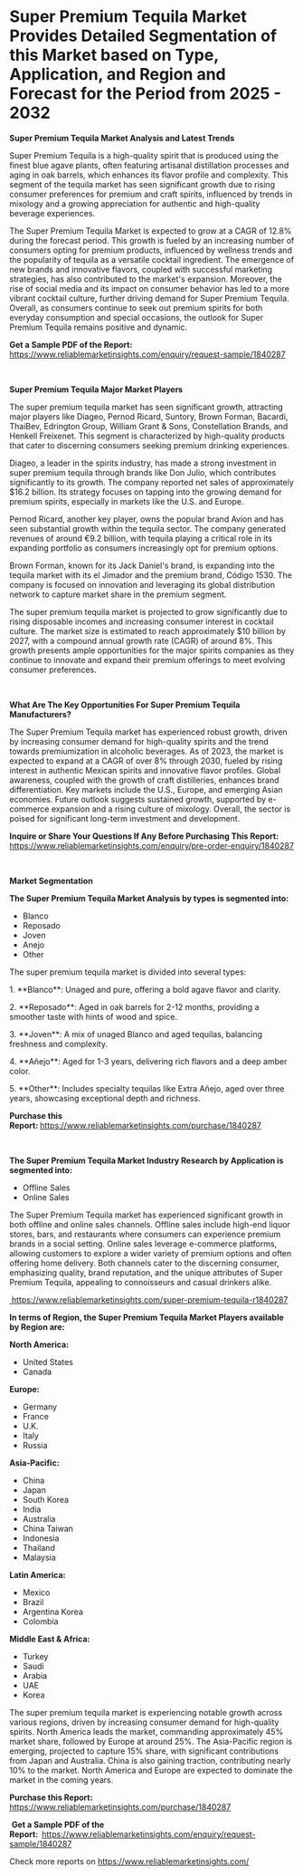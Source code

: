 <p><h1>Super Premium Tequila Market Provides Detailed Segmentation of this Market based on Type, Application, and Region and Forecast for the Period from 2025 - 2032</h1></p><p><strong>Super Premium Tequila Market Analysis and Latest Trends</strong></p>
<p><p>Super Premium Tequila is a high-quality spirit that is produced using the finest blue agave plants, often featuring artisanal distillation processes and aging in oak barrels, which enhances its flavor profile and complexity. This segment of the tequila market has seen significant growth due to rising consumer preferences for premium and craft spirits, influenced by trends in mixology and a growing appreciation for authentic and high-quality beverage experiences.</p><p>The Super Premium Tequila Market is expected to grow at a CAGR of 12.8% during the forecast period. This growth is fueled by an increasing number of consumers opting for premium products, influenced by wellness trends and the popularity of tequila as a versatile cocktail ingredient. The emergence of new brands and innovative flavors, coupled with successful marketing strategies, has also contributed to the market's expansion. Moreover, the rise of social media and its impact on consumer behavior has led to a more vibrant cocktail culture, further driving demand for Super Premium Tequila. Overall, as consumers continue to seek out premium spirits for both everyday consumption and special occasions, the outlook for Super Premium Tequila remains positive and dynamic.</p></p>
<p><strong>Get a Sample PDF of the Report:&nbsp;</strong> <a href="https://www.reliablemarketinsights.com/enquiry/request-sample/1840287?utm_campaign=1887&utm_medium=2&utm_source=Github&utm_content=ia&utm_term=09022025&utm_id=super-premium-tequila">https://www.reliablemarketinsights.com/enquiry/request-sample/1840287</a></p>
<p>&nbsp;</p>
<p><strong>Super Premium Tequila Major Market Players</strong></p>
<p><p>The super premium tequila market has seen significant growth, attracting major players like Diageo, Pernod Ricard, Suntory, Brown Forman, Bacardi, ThaiBev, Edrington Group, William Grant & Sons, Constellation Brands, and Henkell Freixenet. This segment is characterized by high-quality products that cater to discerning consumers seeking premium drinking experiences.</p><p>Diageo, a leader in the spirits industry, has made a strong investment in super premium tequila through brands like Don Julio, which contributes significantly to its growth. The company reported net sales of approximately $16.2 billion. Its strategy focuses on tapping into the growing demand for premium spirits, especially in markets like the U.S. and Europe.</p><p>Pernod Ricard, another key player, owns the popular brand Avion and has seen substantial growth within the tequila sector. The company generated revenues of around €9.2 billion, with tequila playing a critical role in its expanding portfolio as consumers increasingly opt for premium options.</p><p>Brown Forman, known for its Jack Daniel's brand, is expanding into the tequila market with its el Jimador and the premium brand, Código 1530. The company is focused on innovation and leveraging its global distribution network to capture market share in the premium segment.</p><p>The super premium tequila market is projected to grow significantly due to rising disposable incomes and increasing consumer interest in cocktail culture. The market size is estimated to reach approximately $10 billion by 2027, with a compound annual growth rate (CAGR) of around 8%. This growth presents ample opportunities for the major spirits companies as they continue to innovate and expand their premium offerings to meet evolving consumer preferences.</p></p>
<p>&nbsp;</p>
<p><strong>What Are The Key Opportunities For Super Premium Tequila Manufacturers?</strong></p>
<p><p>The Super Premium Tequila market has experienced robust growth, driven by increasing consumer demand for high-quality spirits and the trend towards premiumization in alcoholic beverages. As of 2023, the market is expected to expand at a CAGR of over 8% through 2030, fueled by rising interest in authentic Mexican spirits and innovative flavor profiles. Global awareness, coupled with the growth of craft distilleries, enhances brand differentiation. Key markets include the U.S., Europe, and emerging Asian economies. Future outlook suggests sustained growth, supported by e-commerce expansion and a rising culture of mixology. Overall, the sector is poised for significant long-term investment and development.</p></p>
<p><strong>Inquire or Share Your Questions If Any Before Purchasing This Report:</strong> <a href="https://www.reliablemarketinsights.com/enquiry/pre-order-enquiry/1840287?utm_campaign=1887&utm_medium=2&utm_source=Github&utm_content=ia&utm_term=09022025&utm_id=super-premium-tequila">https://www.reliablemarketinsights.com/enquiry/pre-order-enquiry/1840287</a></p>
<p>&nbsp;</p>
<p><strong>Market Segmentation</strong></p>
<p><strong>The Super Premium Tequila Market Analysis by types is segmented into:</strong></p>
<p><ul><li>Blanco</li><li>Reposado</li><li>Joven</li><li>Anejo</li><li>Other</li></ul></p>
<p><p>The super premium tequila market is divided into several types: </p><p>1. **Blanco**: Unaged and pure, offering a bold agave flavor and clarity.</p><p>2. **Reposado**: Aged in oak barrels for 2-12 months, providing a smoother taste with hints of wood and spice.</p><p>3. **Joven**: A mix of unaged Blanco and aged tequilas, balancing freshness and complexity.</p><p>4. **Añejo**: Aged for 1-3 years, delivering rich flavors and a deep amber color.</p><p>5. **Other**: Includes specialty tequilas like Extra Añejo, aged over three years, showcasing exceptional depth and richness.</p></p>
<p><strong>Purchase this Report:&nbsp;</strong><a href="https://www.reliablemarketinsights.com/purchase/1840287?utm_campaign=1887&utm_medium=2&utm_source=Github&utm_content=ia&utm_term=09022025&utm_id=super-premium-tequila">https://www.reliablemarketinsights.com/purchase/1840287</a></p>
<p>&nbsp;</p>
<p><strong>The Super Premium Tequila Market Industry Research by Application is segmented into:</strong></p>
<p><ul><li>Offline Sales</li><li>Online Sales</li></ul></p>
<p><p>The Super Premium Tequila market has experienced significant growth in both offline and online sales channels. Offline sales include high-end liquor stores, bars, and restaurants where consumers can experience premium brands in a social setting. Online sales leverage e-commerce platforms, allowing customers to explore a wider variety of premium options and often offering home delivery. Both channels cater to the discerning consumer, emphasizing quality, brand reputation, and the unique attributes of Super Premium Tequila, appealing to connoisseurs and casual drinkers alike.</p></p>
<p><a href="https://www.reliablemarketinsights.com/super-premium-tequila-r1840287?utm_campaign=1887&utm_medium=2&utm_source=Github&utm_content=ia&utm_term=09022025&utm_id=super-premium-tequila">&nbsp;https://www.reliablemarketinsights.com/super-premium-tequila-r1840287</a></p>
<p><strong>In terms of Region, the Super Premium Tequila Market Players available by Region are:</strong></p>
<p>
    <p> <strong> North America: </strong>
        <ul>
            <li>United States</li>
            <li>Canada</li>
        </ul>
        </p> 
    <p> <strong> Europe: </strong>
        <ul>
            <li>Germany</li>
            <li>France</li>
            <li>U.K.</li>
            <li>Italy</li>
            <li>Russia</li>
        </ul>
        </p> 
    <p> <strong> Asia-Pacific: </strong>
        <ul>
            <li>China</li>
            <li>Japan</li>
            <li>South Korea</li>
            <li>India</li>
            <li>Australia</li>
            <li>China Taiwan</li>
            <li>Indonesia</li>
            <li>Thailand</li>
            <li>Malaysia</li>
        </ul>
        </p> 
    <p> <strong> Latin America: </strong>
        <ul>
            <li>Mexico</li>
            <li>Brazil</li>
            <li>Argentina Korea</li>
            <li>Colombia</li>
        </ul>
        </p> 
    <p> <strong> Middle East & Africa: </strong>
        <ul>
            <li>Turkey</li>
            <li>Saudi</li>
            <li>Arabia</li>
            <li>UAE</li>
            <li>Korea</li>
        </ul>
    </p>
    </p>
<p><p>The super premium tequila market is experiencing notable growth across various regions, driven by increasing consumer demand for high-quality spirits. North America leads the market, commanding approximately 45% market share, followed by Europe at around 25%. The Asia-Pacific region is emerging, projected to capture 15% share, with significant contributions from Japan and Australia. China is also gaining traction, contributing nearly 10% to the market. North America and Europe are expected to dominate the market in the coming years.</p></p>
<p><strong>Purchase this Report: </strong><a href="https://www.reliablemarketinsights.com/purchase/1840287?utm_campaign=1887&utm_medium=2&utm_source=Github&utm_content=ia&utm_term=09022025&utm_id=super-premium-tequila">https://www.reliablemarketinsights.com/purchase/1840287</a></p>
<p>&nbsp;<strong>Get a Sample PDF of the Report:&nbsp;&nbsp;</strong><a href="https://www.reliablemarketinsights.com/enquiry/request-sample/1840287?utm_campaign=1887&utm_medium=2&utm_source=Github&utm_content=ia&utm_term=09022025&utm_id=super-premium-tequila">https://www.reliablemarketinsights.com/enquiry/request-sample/1840287</a></p>
<p><strong></strong></p>
<p>Check more reports on <a href="https://www.reliablemarketinsights.com/?utm_campaign=1887&utm_medium=2&utm_source=Github&utm_content=ia&utm_term=09022025&utm_id=super-premium-tequila">https://www.reliablemarketinsights.com/</a></p>